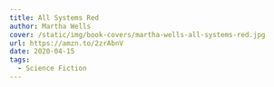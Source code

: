 ```yaml
---
title: All Systems Red
author: Martha Wells
cover: /static/img/book-covers/martha-wells-all-systems-red.jpg
url: https://amzn.to/2zrAbnV
date: 2020-04-15
tags:
  - Science Fiction
---
```

